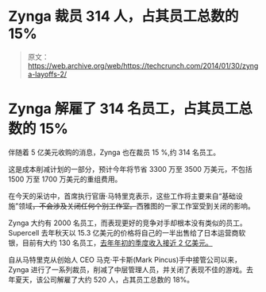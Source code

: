 # Zynga 裁员 314 人，占其员工总数的 15%

> 原文：<https://web.archive.org/web/https://techcrunch.com/2014/01/30/zynga-layoffs-2/>

# Zynga 解雇了 314 名员工，占其员工总数的 15%

伴随着 5 亿美元收购的消息，Zynga 也在裁员 15 %,约 314 名员工。

这是成本削减计划的一部分，预计今年将节省 3300 万至 3500 万美元，不包括 1500 万至 1700 万美元的重组费用。

在今天的采访中，首席执行官唐·马特里克表示，这些工作将主要来自“基础设施”领域~~，不会涉及关闭任何个别工作室。~~西雅图的一家工作室受到关闭的影响。

Zynga 大约有 2000 名员工，而表现更好的竞争对手却根本没有类似的员工。Supercell 去年秋天以 15.3 亿美元的价格将自己的一半出售给了日本运营商软银，目前有大约 130 名员工，[去年年初的季度收入接近 2 亿美元。](https://web.archive.org/web/20230404231102/https://techcrunch.com/2013/04/17/supercell-round/)

自从马特里克从创始人 CEO 马克·平卡斯(Mark Pincus)手中接管公司以来，Zynga 进行了一系列裁员，削减了中层管理人员，并关闭了表现不佳的游戏。去年夏天，该公司解雇了大约 520 人，占其员工总数的 18%。